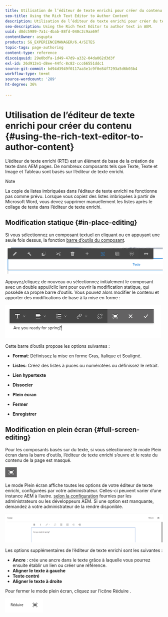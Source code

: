 ```yaml
---
title: Utilisation de l’éditeur de texte enrichi pour créer du contenu
seo-title: Using the Rich Text Editor to Author Content
description: Utilisation de l’éditeur de texte enrichi pour créer du texte dans AEM.
seo-description: Using the Rich Text Editor to author text in AEM.
uuid: d8dc5989-7a1c-4bab-88fd-040c2c9aa69f
contentOwner: asgupta
products: SG_EXPERIENCEMANAGER/6.4/SITES
topic-tags: page-authoring
content-type: reference
discoiquuid: 29e0bdfa-1d49-47d9-a332-04da062d3d3f
exl-id: 26d912e1-d8ee-44fc-8c82-ccc66551ddc1
source-git-commit: bd94d3949f0117aa3e1c9f0e84f7293a5d6b03b4
workflow-type: tm+mt
source-wordcount: '289'
ht-degree: 36%

---
```


# Utilisation de l’éditeur de texte enrichi pour créer du contenu {#using-the-rich-text-editor-to-author-content}

L’éditeur de texte enrichi (RTE) est un élément de base de la création de texte dans AEM pages. De nombreux composants tels que Texte, Texte et Image et Tableau sont basés sur l’éditeur de texte enrichi.

>[!NOTE]
>
>La copie de listes imbriquées dans l’éditeur de texte enrichi ne fonctionne pas comme prévu. Lorsque vous copiez des listes imbriquées à partir de Microsoft Word, vous devez supprimer manuellement les listes après le collage de texte dans l’éditeur de texte enrichi.

## Modification statique {#in-place-editing}

Si vous sélectionnez un composant textuel en cliquant ou en appuyant une seule fois dessus, la fonction [barre d’outils du composant](../sites-authoring/editing-content.md#edit-configure-copy-cut-delete-paste).

![screen_shot_2018-03-21at163054](assets/screen_shot_2018-03-21at163054.png)

Appuyez/cliquez de nouveau ou sélectionnez initialement le composant avec un double appui/clic lent pour ouvrir la modification statique, qui possède sa propre barre d’outils. Vous pouvez alors modifier le contenu et apporter des modifications de base à la mise en forme :

![screen_shot_2018-03-21at163214](assets/screen_shot_2018-03-21at163214.png)

Cette barre d’outils propose les options suivantes :

* **Format**: Définissez la mise en forme Gras, Italique et Souligné.

* **Listes**: Créez des listes à puces ou numérotées ou définissez le retrait.

* **Lien hypertexte**

* **Dissocier**

* **Plein écran**

* **Fermer**

* **Enregistrer**

## Modification en plein écran {#full-screen-editing}

Pour les composants basés sur du texte, si vous sélectionnez le mode Plein écran dans la barre d’outils, l’éditeur de texte enrichi s’ouvre et le reste du contenu de la page est masqué.

![](do-not-localize/screen_shot_2018-03-21at163236.png)

Le mode Plein écran affiche toutes les options de votre éditeur de texte enrichi, configurées par votre administrateur. Celles-ci peuvent varier d’une instance AEM à l’autre. [selon la configuration](../sites-administering/rich-text-editor.md) fournies par les administrateurs ou les développeurs AEM. Si une option est manquante, demandez à votre administrateur de la rendre disponible.

![screen_shot_2018-03-21at163248](assets/screen_shot_2018-03-21at163248.png)

Les options supplémentaires de l’éditeur de texte enrichi sont les suivantes :

* **Ancre** : crée une ancre dans le texte grâce à laquelle vous pourrez ensuite établir un lien ou créer une référence.
* **Aligner le texte à gauche**
* **Texte centré**
* **Aligner le texte à droite**

Pour fermer le mode plein écran, cliquez sur l’icône Réduire .

![screen_shot_2018-03-21at163323](assets/screen_shot_2018-03-21at163323.png)
